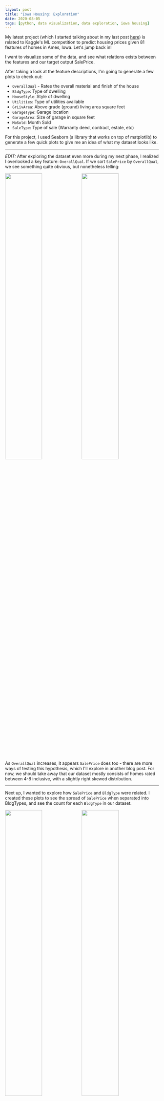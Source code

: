 ```yaml
---
layout: post
title: "Iowa Housing: Exploration"
date: 2020-08-05
tags: [python, data visualization, data exploration, iowa housing]
---
```


<style>
	.img-container {
	text-align: center;
	}
</style>

My latest project (which I started talking about in my last post <a href="/blog/2020/07/25/first-kaggle-competition">here</a>) is related to Kaggle\'s ML competition to predict housing prices given 81 features of homes in Ames, Iowa. Let\'s jump back in!

I want to visualize some of the data, and see what relations exists between the features and our target output SalePrice.

After taking a look at the feature descriptions, I\'m going to generate a few plots to check out:
* <code>OverallQual</code> - Rates the overall material and finish of the house
* <code>BldgType</code>: Type of dwelling
* <code>HouseStyle</code>: Style of dwelling
* <code>Utilities</code>: Type of utilities available
* <code>GrLivArea</code>: Above grade (ground) living area square feet
* <code>GarageType</code>: Garage location
* <code>GarageArea</code>: Size of garage in square feet
* <code>MoSold</code>: Month Sold
* <code>SaleType</code>: Type of sale (Warranty deed, contract, estate, etc)

For this project, I used Seaborn (a library that works on top of matplotlib) to generate a few quick plots to give me an idea of what my dataset looks like. 

___

<i>EDIT:</i> After exploring the dataset even more during my next phase, I realized I overlooked a key feature: <code>OverallQual</code>. If we sort <code>SalePrice</code> by <code>OverallQual</code>, we see something quite obvious, but nonetheless telling:

<section id="photos-two">
	<img src="/assets/images/2020-08-05/OverallQualSalePrice.svg" width = "49%">
	<img src="/assets/images/2020-08-05/OverallQualCount.svg" width="49%">
</section>

As <code>OverallQual</code> increases, it appears <code>SalePrice</code> does too - there are more ways of testing this hypothesis, which I\'ll explore in another blog post. For now, we should take away that our dataset mostly consists of homes rated between 4-8 inclusive, with a slightly right skewed distribution.

___

Next up, I wanted to explore how <code>SalePrice</code> and <code>BldgType</code> were related. I created these plots to see the spread of <code>SalePrice</code> when separated into BldgTypes, and see the count for each <code>BldgType</code> in our dataset.

<section id="photos-two">
	<img src="/assets/images/2020-08-05/BldgTypeSalePrice.svg" width="49%"> 
	<img src="/assets/images/2020-08-05/BldgTypeCount.svg" width="49%"> 
</section>
(Thank you to <a href="https://stackoverflow.com/questions/49044131/how-to-add-data-labels-to-seaborn-countplot-factorplot/49052124">this</a> poster for helping me out with the labels on the second plot!)

As you can see, there\'s an overwhelming number of Single-family Detatched homes for our algorithm to train on, but not a lot of other types - as well, the spread of <code>SalePrice</code> pretty large for all BldgTypes. Hopefully there are other features that will help divy up the Single-family Detatched category!

___

Here are some more graphs I generated from the data - there are interesting things happening with GarageArea, GarageType, and SalePrice:

<center>
	<img src="/assets/images/2020-08-05/GarageAreaGarageTypeLinearReg.svg" width="100%"> 
</center>

If you squint your eyes and ignore the strong underfitting, it appears that the price of each <code>GarageType</code> may scale differently according to <code>GarageArea</code>. This could be useful for our algorithm to pick up on, and may also be explained by the relation of the <code>GarageType</code> being associated with a different <code>HouseStyle</code>.

___

As well, check out what happens when we look at <code>GrLivArea</code> (Above ground living area in sq. feet) vs <code>SalePrice</code> when sorted by <code>HouseStyle</code> - some styles are well represented in our dataset, others not so much, but we do see different sliding price scales for each <code>HouseStyle</code> given. 

<section id='photos-grid'>
	<img src="/assets/images/2020-08-05/GrLivAreaSubplot0.svg" width='98%'>
	<img src="/assets/images/2020-08-05/GrLivAreaSubplot1.svg" width='98%'>
	<img src="/assets/images/2020-08-05/GrLivAreaSubplot2.svg" width='98%'>
	<img src="/assets/images/2020-08-05/GrLivAreaSubplot3.svg" width='98%'>
	<img src="/assets/images/2020-08-05/GrLivAreaSubplot4.svg" width='98%'>
	<img src="/assets/images/2020-08-05/GrLivAreaSubplot5.svg" width='98%'>
	<img src="/assets/images/2020-08-05/GrLivAreaSubplot6.svg" width='98%'>
	<img src="/assets/images/2020-08-05/GrLivAreaSubplot7.svg" width='98%'>
</section>

In my exploration phase, other helpful bits of information I found:
* <code>Utilities</code> - only 1 house was listed with no Sewer or Water hookups, all 1459 other homes have all public utilities (not very helpful for dividing up our dataset into meaningful sub-trees)
* <code>Street</code> - only 6 homes are listed with gravel road access to the property, but this appears to greatly decrease the average <code>SalePrice</code> by around $50,000 (although this could be due to the extremely small comparative sample size)
<center>
	<section id='single-graph'>
		<img src="/assets/images/2020-08-05/SalePriceStreet.svg" width="90%"> 
	</section>
</center>
* More home sales happen in the summer months than the winter (typical of the market in the Northern hemisphere, no one wants to move when it\'s 40º below freezing), but it doesn't look like there's a strong relationship between <code>MoSold</code> and <code>SalePrice</code>.

<section id="photos-two">
	<img src="/assets/images/2020-08-05/HomesSoldPerMonth.svg" width="49%"> <img src="/assets/images/2020-08-05/SalePriceMonth.svg" width="49%"> 
</section>

We can also see that the type of sale (<code>TypeSale</code>) can determine a different price bracket - good for our algorithm to recognize as well!

<center>
	<img src="/assets/images/2020-08-05/SalePriceSaleType.svg" width='100%'>
</center>

{% highlight python %}

SaleType: Type of sale
WD 	Warranty Deed - Conventional
CWD 	Warranty Deed - Cash
VWD 	Warranty Deed - VA Loan
New 	Home just constructed and sold
COD 	Court Officer Deed/Estate
Con 	Contract 15% Down payment
 	regular terms
ConLw 	Contract Low Down payment and
 	low interest
ConLI 	Contract Low Interest
ConLD 	Contract Low Down
Oth 	Other

{% endhighlight %}

Also good to note the top 3 <code>SaleType</code> variables:
* Conventional Warranty Deed - 1267
* New - 122
* Court Officer Deed / Estate - 43

This means the number of the remaining variables in <code>SaleType</code> is quite small in this dataset, which may also affect how our accurate our algorithm is. 

Now that I\'ve had a good look at the dataset, I\'m going to start reading <a href = "https://towardsdatascience.com/random-forest-in-python-24d0893d51c0"> this blog post </a> to give me a better idea of how to debug the Random Forest algorithm, and how I can interpret my results.

If you would like any of the code I used to generate my graphs, I\'ve posted it on my <a href="https://github.com/aimosjo/aimee.codes/blob/main/assets/code/08-05-2020/explorationGraphsPost.py">github</a> under explorationGraphsPost.py. 

Thanks for reading! I\'ll leave you with a few pictures of my cats. This time, unrelated to RF or any ML algorithm - unless one comes out soon that deals with bread and/or toast.

<section id="photos-two">
	<img src="/assets/images/2020-08-05/bubby1.jpg" width= '45%'>
	<img src="/assets/images/2020-08-05/miss1.jpg" width= '45%'>
</section>

Until next time!
